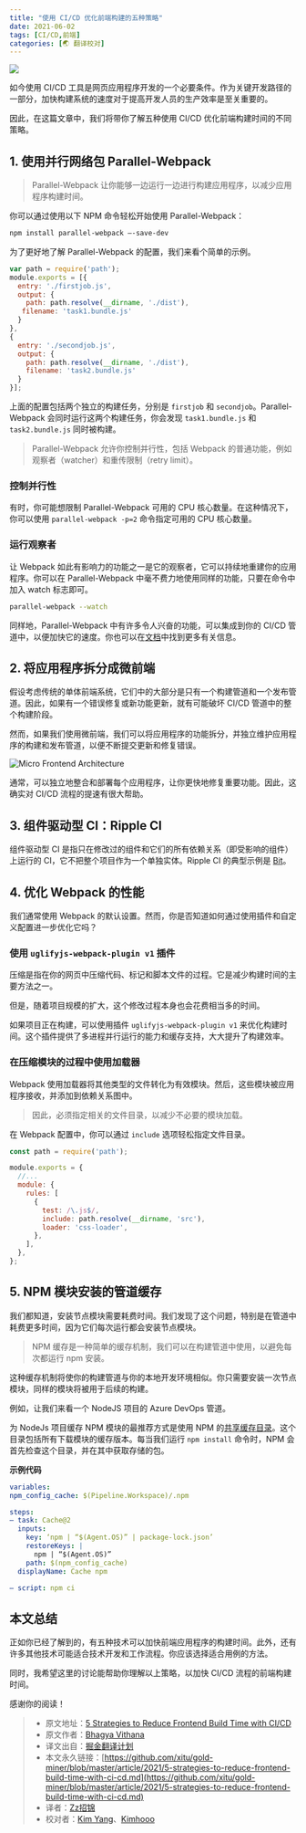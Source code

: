 ```yaml
---
title: "使用 CI/CD 优化前端构建的五种策略"
date: 2021-06-02
tags: [CI/CD,前端]
categories: [🌏 翻译校对]
---
```



![](https://cdn-images-1.medium.com/max/2560/1*4QARtPZqNOK5peGb0vFLSg.jpeg)

如今使用 CI/CD 工具是网页应用程序开发的一个必要条件。作为关键开发路径的一部分，加快构建系统的速度对于提高开发人员的生产效率是至关重要的。<!-- more -->

因此，在这篇文章中，我们将带你了解五种使用 CI/CD 优化前端构建时间的不同策略。

## 1. 使用并行网络包 Parallel-Webpack

> Parallel-Webpack 让你能够一边运行一边进行构建应用程序，以减少应用程序构建时间。

你可以通过使用以下 NPM 命令轻松开始使用 Parallel-Webpack：

```bash
npm install parallel-webpack —-save-dev
```

为了更好地了解 Parallel-Webpack 的配置，我们来看个简单的示例。

```js
var path = require('path');
module.exports = [{
  entry: './firstjob.js',
  output: {
    path: path.resolve(__dirname, './dist'),
   filename: 'task1.bundle.js'
  }
}, 
{
  entry: './secondjob.js',
  output: {
    path: path.resolve(__dirname, './dist'),
    filename: 'task2.bundle.js'
  }
}];
```

上面的配置包括两个独立的构建任务，分别是 `firstjob` 和 `secondjob`。Parallel-Webpack 会同时运行这两个构建任务，你会发现 `task1.bundle.js` 和 `task2.bundle.js` 同时被构建。

> Parallel-Webpack 允许你控制并行性，包括 Webpack 的普通功能，例如观察者（watcher）和重传限制（retry limit）。

### 控制并行性

有时，你可能想限制 Parallel-Webpack 可用的 CPU 核心数量。在这种情况下，你可以使用 `parallel-webpack -p=2` 命令指定可用的 CPU  核心数量。

### 运行观察者

让 Webpack 如此有影响力的功能之一是它的观察者，它可以持续地重建你的应用程序。你可以在 Parallel-Webpack 中毫不费力地使用同样的功能，只要在命令中加入 watch 标志即可。

```bash
parallel-webpack --watch
```

同样地，Parallel-Webpack 中有许多令人兴奋的功能，可以集成到你的 CI/CD 管道中，以便加快它的速度。你也可以在[文档](https://github.com/trivago/parallel-webpack)中找到更多有关信息。

## 2. 将应用程序拆分成微前端

假设考虑传统的单体前端系统，它们中的大部分是只有一个构建管道和一个发布管道。因此，如果有一个错误修复或新功能更新，就有可能破坏 CI/CD 管道中的整个构建阶段。

然而，如果我们使用微前端，我们可以将应用程序的功能拆分，并独立维护应用程序的构建和发布管道，以便不断提交更新和修复错误。

![Micro Frontend Architecture](https://cdn-images-1.medium.com/max/2000/1*_wBCz4UeRf6qW8Dk38zs1A.png)

通常，可以独立地整合和部署每个应用程序，让你更快地修复重要功能。因此，这确实对 CI/CD 流程的提速有很大帮助。

## 3. 组件驱动型 CI：Ripple CI

组件驱动型 CI 是指只在修改过的组件和它们的所有依赖关系（即受影响的组件）上运行的 CI，它不把整个项目作为一个单独实体。Ripple CI 的典型示例是 [Bit](https://gihub.com/teambit/bit)。

## 4. 优化 Webpack 的性能

我们通常使用 Webpack 的默认设置。然而，你是否知道如何通过使用插件和自定义配置进一步优化它吗？

### 使用 `uglifyjs-webpack-plugin v1` 插件

压缩是指在你的网页中压缩代码、标记和脚本文件的过程。它是减少构建时间的主要方法之一。

但是，随着项目规模的扩大，这个修改过程本身也会花费相当多的时间。

如果项目正在构建，可以使用插件 `uglifyjs-webpack-plugin v1` 来优化构建时间。这个插件提供了多进程并行运行的能力和缓存支持，大大提升了构建效率。

### 在压缩模块的过程中使用加载器

Webpack 使用加载器将其他类型的文件转化为有效模块。然后，这些模块被应用程序接收，并添加到依赖关系图中。

> 因此，必须指定相关的文件目录，以减少不必要的模块加载。

在 Webpack 配置中，你可以通过 `include` 选项轻松指定文件目录。

```js
const path = require('path');

module.exports = {
  //...
  module: {
    rules: [
      {
        test: /\.js$/,
        include: path.resolve(__dirname, 'src'),
        loader: 'css-loader',
      },
    ],
  },
};
```

## 5. NPM 模块安装的管道缓存

我们都知道，安装节点模块需要耗费时间。我们发现了这个问题，特别是在管道中耗费更多时间，因为它们每次运行都会安装节点模块。

> NPM 缓存是一种简单的缓存机制，我们可以在构建管道中使用，以避免每次都运行 npm 安装。

这种缓存机制将使你的构建管道与你的本地开发环境相似。你只需要安装一次节点模块，同样的模块将被用于后续的构建。

例如，让我们来看一个 NodeJS 项目的 Azure DevOps 管道。

为 NodeJs 项目缓存 NPM 模块的最推荐方式是使用 NPM 的[共享缓存目录](https://docs.npmjs.com/misc/config#cache)。这个目录包括所有下载模块的缓存版本。每当我们运行 `npm install` 命令时，NPM 会首先检查这个目录，并在其中获取存储的包。

**示例代码**

```yml
variables: 
npm_config_cache: $(Pipeline.Workspace)/.npm 

steps: 
— task: Cache@2 
  inputs: 
    key: ‘npm | “$(Agent.OS)” | package-lock.json’ 
    restoreKeys: | 
      npm | “$(Agent.OS)” 
    path: $(npm_config_cache) 
  displayName: Cache npm

— script: npm ci
```

## 本文总结

正如你已经了解到的，有五种技术可以加快前端应用程序的构建时间。此外，还有许多其他技术可能适合技术开发和工作流程。你应该选择适合用例的方法。

同时，我希望这里的讨论能帮助你理解以上策略，以加快 CI/CD 流程的前端构建时间。

感谢你的阅读！

> * 原文地址：[5 Strategies to Reduce Frontend Build Time with CI/CD](https://blog.bitsrc.io/5-strategies-to-reduce-frontend-build-time-with-ci-cd-3ce429304d1a)
> * 原文作者：[Bhagya Vithana](https://medium.com/@bhagya-16)
> * 译文出自：[掘金翻译计划](https://github.com/xitu/gold-miner)
> * 本文永久链接：[https://github.com/xitu/gold-miner/blob/master/article/2021/5-strategies-to-reduce-frontend-build-time-with-ci-cd.md](https://github.com/xitu/gold-miner/blob/master/article/2021/5-strategies-to-reduce-frontend-build-time-with-ci-cd.md)
> * 译者：[Zz招锦](https://github.com/zenblo)
> * 校对者：[Kim Yang](https://github.com/KimYangOfCat)、[Kimhooo](https://github.com/Kimhooo)